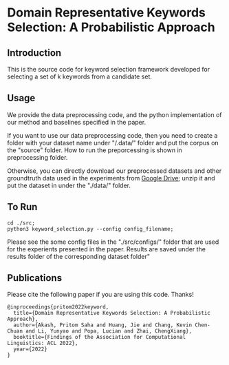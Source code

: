 # Domain Representative Keywords Selection: A Probabilistic Approach


## Introduction

This is the source code for keyword selection framework developed for selecting a set of k keywords from a candidate set.


## Usage

We provide the data preprocessing code, and the python implementation of our method and baselines specified in the paper. 

If you want to use our data preprocessing code, then you need to create a folder with your dataset name under "/.data/" folder and put the corpus on the "source" folder. How to run the preporcessing is shown in preprocessing folder.

Otherwise, you can directly download our preprocessed datasets and other groundtruth data used in the experiments from [Google Drive](https://drive.google.com/drive/folders/1ePRLRblSUlA8jHTNpiaNNbBXQp15GJmW?usp=sharing); unzip it and put the dataset in under the "./data/" folder.


## To Run

```
cd ./src;
python3 keyword_selection.py --config config_filename;
```
Please see the some config files in the "./src/configs/" folder that are used for the experients presented in the paper. 
Results are saved under the results folder of the corresponding dataset folder"

## Publications

Please cite the following paper if you are using this code. Thanks!

```
@inproceedings{pritom2022keyword,
  title={Domain Representative Keywords Selection: A Probabilistic Approach},
  author={Akash, Pritom Saha and Huang, Jie and Chang, Kevin Chen-Chuan and Li, Yunyao and Popa, Lucian and Zhai, ChengXiang},
  booktitle={Findings of the Association for Computational Linguistics: ACL 2022},
  year={2022}
}

```
